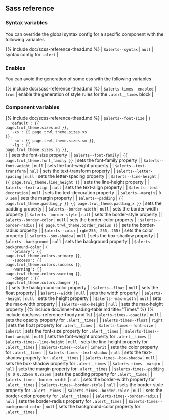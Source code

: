 ## Sass reference

### Syntax variables

You can override the global syntax config for a specific component with the following variables

{% include doc/scss-reference-thead.md %}
| `$alerts--syntax` | `null` | syntax config for `.alert` |


### Enables

You can avoid the generation of some css with the following variables

{% include doc/scss-reference-thead.md %}
| `$alerts-times--enabled` | `true` | enable the generation of style rules for the `.alert__times` block |


### Component variables

{% include doc/scss-reference-thead.md %}
| `$alerts--font-size` | <code>(<br>&nbsp;&nbsp;'default':&nbsp;{{ page.trwl_theme.sizes.md }},<br>&nbsp;&nbsp;'-xs':&nbsp;{{ page.trwl_theme.sizes.xs }},<br>&nbsp;&nbsp;'-sm':&nbsp;{{ page.trwl_theme.sizes.sm }},<br>&nbsp;&nbsp;'-lg':&nbsp;{{ page.trwl_theme.sizes.lg }},<br>)</code> | sets the font-size property |
| `$alerts--font-family` | `{{ page.trwl_theme.font_family }}` | sets the font-family property |
| `$alerts--font-weight` | `null` | sets the font-weight property |
| `$alerts--text-transform` | `null` | sets the text-transform property |
| `$alerts--letter-spacing` | `null` | sets the letter-spacing property |
| `$alerts--line-height` | `{{ page.trwl_theme.line_height }}` | sets the line-height property |
| `$alerts--text-align` | `null` | sets the text-align property |
| `$alerts--text-decoration` | `null` | sets the text-decoration property |
| `$alerts--margin` | `0 0 1em` | sets the margin property |
| `$alerts--padding` | `{{ page.trwl_theme.padding_y }} {{ page.trwl_theme.padding_x }}` | sets the padding property |
| `$alerts--border-width` | `null` | sets the border-width property |
| `$alerts--border-style` | `null` | sets the border-style property |
| `$alerts--border-color` | `null` | sets the border-color property |
| `$alerts--border-radius` | `{{ page.trwl_theme.border_radius }}` | sets the border-radius property |
| `$alerts--color` | `rgb(255, 255, 255)` | sets the color property |
| `$alerts--box-shadow` | `null` | sets the box-shadow property |
| `$alerts--background` | `null` | sets the background property |
| `$alerts--background-color` | <code>(<br>&nbsp;&nbsp;'-primary':&nbsp;{{ page.trwl_theme.colors.primary }},<br>&nbsp;&nbsp;'-success':&nbsp;{{ page.trwl_theme.colors.success }},<br>&nbsp;&nbsp;'-warning':&nbsp;{{ page.trwl_theme.colors.warning }},<br>&nbsp;&nbsp;'-danger':&nbsp;{{ page.trwl_theme.colors.danger }},<br>)</code> | sets the background-color property |
| `$alerts--float` | `null` | sets the float property |
| `$alerts--width` | `null` | sets the width property |
| `$alerts--height` | `null` | sets the height property |
| `$alerts--max-width` | `null` | sets the max-width property |
| `$alerts--max-height` | `null` | sets the max-height property |
{% include doc/inner-heading-table.md title="Times" %}
{% include doc/scss-reference-tbody.md %}
| `$alerts-times--opacity` | `null` | sets the opacity property for `.alert__times` |
| `$alerts-times--float` | `right` | sets the float property for `.alert__times` |
| `$alerts-times--font-size` | `inherit` | sets the font-size property for `.alert__times` |
| `$alerts-times--font-weight` | `null` | sets the font-weight property for `.alert__times` |
| `$alerts-times--line-height` | `null` | sets the line-height property for `.alert__times` |
| `$alerts-times--color` | `inherit` | sets the color property for `.alert__times` |
| `$alerts-times--text-shadow` | `null` | sets the text-shadow property for `.alert__times` |
| `$alerts-times--box-shadow` | `null` | sets the box-shadow property for `.alert__times` |
| `$alerts-times--margin` | `null` | sets the margin property for `.alert__times` |
| `$alerts-times--padding` | `0 0 0.325em 0.825em` | sets the padding property for `.alert__times` |
| `$alerts-times--border-width` | `null` | sets the border-width property for `.alert__times` |
| `$alerts-times--border-style` | `null` | sets the border-style property for `.alert__times` |
| `$alerts-times--border-color` | `null` | sets the border-color property for `.alert__times` |
| `$alerts-times--border-radius` | `null` | sets the border-radius property for `.alert__times` |
| `$alerts-times--background-color` | `null` | sets the background-color property for `.alert__times` |

